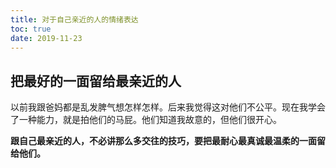 ```yaml
---
title: 对于自己亲近的人的情绪表达
toc: true
date: 2019-11-23
---
```



## 把最好的一面留给最亲近的人

以前我跟爸妈都是乱发脾气想怎样怎样。后来我觉得这对他们不公平。现在我学会了一种能力，就是拍他们的马屁。他们知道我故意的，但他们很开心。

**跟自己最亲近的人，不必讲那么多交往的技巧，要把最耐心最真诚最温柔的一面留给他们。**
